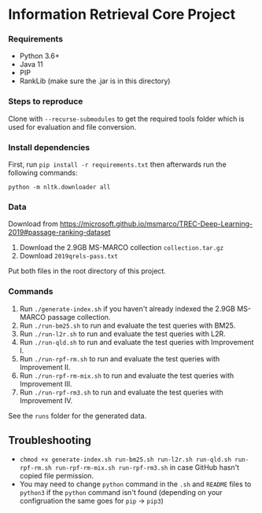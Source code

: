 # Information Retrieval Core Project

### Requirements
- Python 3.6+
- Java 11
- PIP
- RankLib (make sure the .jar is in this directory)

### Steps to reproduce
Clone with `--recurse-submodules` to get the required tools folder which is used for evaluation and file conversion.

### Install dependencies
First, run `pip install -r requirements.txt` then afterwards run the following commands:

`python -m nltk.downloader all`

### Data
Download from https://microsoft.github.io/msmarco/TREC-Deep-Learning-2019#passage-ranking-dataset
1. Download the 2.9GB MS-MARCO collection `collection.tar.gz`
2. Download `2019qrels-pass.txt`

Put both files in the root directory of this project.

### Commands
1. Run `./generate-index.sh` if you haven't already indexed the 2.9GB MS-MARCO passage collection.
2. Run `./run-bm25.sh` to run and evaluate the test queries with BM25.
3. Run `./run-l2r.sh` to run and evaluate the test queries with L2R.
3. Run `./run-qld.sh` to run and evaluate the test queries with Improvement I.
3. Run `./run-rpf-rm.sh` to run and evaluate the test queries with Improvement II.
3. Run `./run-rpf-rm-mix.sh` to run and evaluate the test queries with Improvement III.
3. Run `./run-rpf-rm3.sh` to run and evaluate the test queries with Improvement IV.

See the `runs` folder for the generated data.

## Troubleshooting
- `chmod +x generate-index.sh run-bm25.sh run-l2r.sh run-qld.sh run-rpf-rm.sh run-rpf-rm-mix.sh run-rpf-rm3.sh` in case GitHub hasn't copied file permission.
- You may need to change `python` command in the `.sh` and `README` files to `python3` if the `python` command isn't found (depending on your configruation the same goes for `pip` -> `pip3`)
